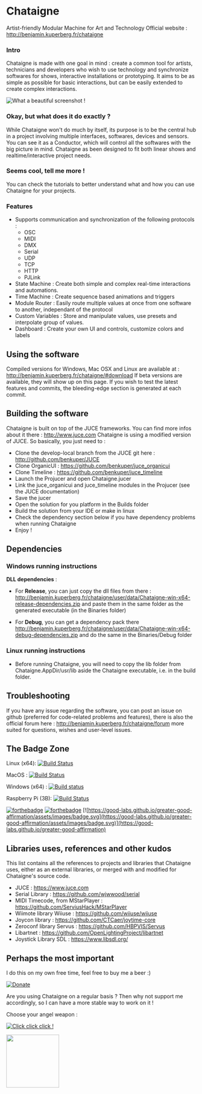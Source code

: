 # Chataigne
Artist-friendly Modular Machine for Art and Technology
Official website : http://benjamin.kuperberg.fr/chataigne

### Intro

Chataigne is made with one goal in mind : create a common tool for artists, technicians and developers who wish to use technology and synchronize softwares for shows, interactive installations or prototyping.
It aims to be as simple as possible for basic interactions, but can be easily extended to create complex interactions.

![What a beautiful screenshot !](http://benjamin.kuperberg.fr/chataigne/user/images/screenshot2.png)


### Okay, but what does it do exactly ?

While Chataigne won't do much by itself, its purpose is to be the central hub in a project involving multiple interfaces, softwares, devices and sensors.
You can see it as a Conductor, which will control all the softwares with the big picture in mind.
Chataigne as been designed to fit both linear shows and realtime/interactive project needs.

### Seems cool, tell me more !

You can check the tutorials to better understand what and how you can use Chataigne for your projects.

### Features
  - Supports communication and synchronization of the following protocols :
    - OSC
    - MIDI
    - DMX
    - Serial
    - UDP
    - TCP
    - HTTP
    - PJLink 
 - State Machine : Create both simple and complex real-time interactions and automations.
 - Time Machine : Create sequence based animations and triggers
 - Module Router : Easily route multiple values at once from one software to another, independant of the protocol
 - Custom Variables : Store and manipulate values, use presets and interpolate group of values.
 - Dashboard : Create your own UI and controls, customize colors and labels


## Using the software
Compiled versions for Windows, Mac OSX and Linux are available at : http://benjamin.kuperberg.fr/chataigne/#download
If beta versions are available, they will show up on this page.
If you wish to test the latest features and commits, the bleeding-edge section is generated at each commit.

## Building the software

Chataigne is built on top of the JUCE frameworks. You can find more infos about it there : http://www.juce.com
Chataigne is using a modified version of JUCE. So basically, you just need to :
  - Clone the develop-local branch from the JUCE git here : http://github.com/benkuper/JUCE 
  - Clone OrganicUI : https://github.com/benkuper/juce_organicui 
  - Clone Timeline : https://github.com/benkuper/juce_timeline
  - Launch the Projucer and open Chataigne.jucer
  - Link the juce_organicui and juce_timeline modules in the Projucer (see the JUCE documentation) 
  - Save the jucer
  - Open the solution for you platform in the Builds folder
  - Build the solution from your IDE or make in linux
  - Check the dependency section below if you have dependency problems when running Chataigne
  - Enjoy !
  
  
## Dependencies

### Windows running instructions ###
**DLL dependencies** :
  - For **Release**, you can just copy the dll files from there : http://benjamin.kuperberg.fr/chataigne/user/data/Chataigne-win-x64-release-dependencies.zip and paste them in the same folder as the generated executable (in the Binaries folder)
  
  - For **Debug**, you can get a dependency pack there http://benjamin.kuperberg.fr/chataigne/user/data/Chataigne-win-x64-debug-dependencies.zip and do the same in the Binaries/Debug folder
 
### Linux running instructions ###
  - Before running Chataigne, you will need to copy the lib folder from Chataigne.AppDir/usr/lib aside the Chataigne executable, i.e. in the build folder.
  
## Troubleshooting

If you have any issue regarding the software, you can post an issue on github (preferred for code-related problems and features),
there is also the official forum here : http://benjamin.kuperberg.fr/chataigne/forum more suited for questions, wishes and user-level issues.

## The Badge Zone
Linux (x64):  [![Build Status](https://travis-matrix-badges.herokuapp.com/repos/benkuper/Chataigne/branches/master/2)](https://travis-ci.org/benkuper/Chataigne)

MacOS : [![Build Status](https://travis-matrix-badges.herokuapp.com/repos/benkuper/Chataigne/branches/master/1)](https://travis-ci.org/benkuper/Chataigne)

Windows (x64) : [![Build status](https://ci.appveyor.com/api/projects/status/7lskg35ttnsv99cq?svg=true)](https://ci.appveyor.com/project/benkuper/chataigne)

Raspberry Pi (3B):  [![Build Status](https://travis-matrix-badges.herokuapp.com/repos/benkuper/Chataigne/branches/master/3)](https://travis-ci.org/benkuper/Chataigne)

[![forthebadge](https://forthebadge.com/images/badges/built-with-love.svg)](https://forthebadge.com)
[![forthebadge](https://forthebadge.com/images/badges/makes-people-smile.svg)](https://forthebadge.com)
[![https://good-labs.github.io/greater-good-affirmation/assets/images/badge.svg](https://good-labs.github.io/greater-good-affirmation/assets/images/badge.svg)](https://good-labs.github.io/greater-good-affirmation)

## Libraries uses, references and other kudos

This list contains all the references to projects and libraries that Chataigne uses, either as an external libraries, or merged with and modified for Chataigne's source code.

- JUCE : https://www.juce.com
- Serial Library : https://github.com/wjwwood/serial
- MIDI Timecode, from MStarPlayer : https://github.com/ServiusHack/MStarPlayer
- Wiimote library Wiiuse : https://github.com/wiiuse/wiiuse
- Joycon library : https://github.com/CTCaer/joytime-core
- Zeroconf library Servus : https://github.com/HBPVIS/Servus
- Libartnet : https://github.com/OpenLightingProject/libartnet
- Joystick Library SDL : https://www.libsdl.org/

## Perhaps the most important

I do this on my own free time, feel free to buy me a beer :)

[![Donate](https://img.shields.io/badge/Donate-PayPal-green.svg)](https://www.paypal.com/cgi-bin/webscr?cmd=_donations&business=KLQ6QBDF3ZL2W&lc=FR&item_name=Chataigne&item_number=chataigne%2dgithub&currency_code=EUR&bn=PP%2dDonationsBF%3adonate%2epng%3aNonHosted)

Are you using Chataigne on a regular basis ? Then why not support me accordingly, so I can have a more stable way to work on it !

Choose your angel weapon :

[![Click click click !](http://benjamin.kuperberg.fr/chataigne/user/images/github_sponsors.png)](https://github.com/sponsors/benkuper)

<a href="https://www.patreon.com/bePatron?u=23293310"><img src="https://c5.patreon.com/external/logo/become_a_patron_button@2x.png" width="140"></a>
